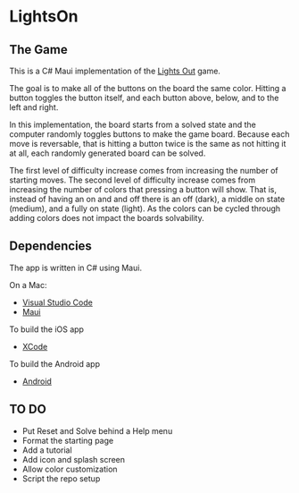 # LightsOn 

## The Game 
This is a C# Maui implementation of the [Lights Out](https://en.wikipedia.org/wiki/Lights_Out_(game)) game.

The goal is to make all of the buttons on the board the same color.  Hitting a button toggles the button itself, and each button above, below, and to the left and right.

In this implementation, the board starts from a solved state and the computer randomly toggles buttons to make the game board.  Because each move is reversable, that is hitting a button twice is the same as not hitting it at all, each randomly generated board can be solved.

The first level of difficulty increase comes from increasing the number of starting moves.  The second level of difficulty increase comes from increasing the number of colors that pressing a button will show.  That is, instead of having an on and and off there is an off (dark), a middle on state (medium), and a fully on state (light).  As the colors can be cycled through adding colors does not impact the boards solvability.

## Dependencies

The app is written in C# using Maui.

On a Mac:

* [Visual Studio Code](https://code.visualstudio.com/download)
* [Maui](https://dotnet.microsoft.com/en-us/apps/maui)

To build the iOS app

* [XCode](https://learn.microsoft.com/en-us/dotnet/maui/get-started/first-app?view=net-maui-9.0&tabs=vswin&pivots=devices-ios)

To build the Android app

* [Android](https://learn.microsoft.com/en-us/dotnet/maui/get-started/first-app?view=net-maui-9.0&tabs=vswin&pivots=devices-android)

## TO DO

* Put Reset and Solve behind a Help menu
* Format the starting page
* Add a tutorial
* Add icon and splash screen
* Allow color customization
* Script the repo setup


